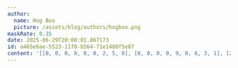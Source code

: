 ```yaml
---
author:
  name: Hog Boo
  picture: /assets/blog/authors/hogboo.png
maskRate: 0.35
date: 2025-06-29T20:00:01.867173
id: a465e6ae-5523-11f0-b564-71e1480f5e87
content: '[[0, 0, 0, 0, 0, 0, 2, 5, 0], [8, 0, 0, 0, 9, 0, 6, 3, 1], [2, 6, 5, 8, 0, 1, 0, 7, 9], [4, 2, 0, 0, 6, 8, 5, 0, 7], [7, 9, 8, 0, 1, 2, 3, 6, 4], [0, 5, 1, 3, 4, 7, 8, 9, 0], [0, 8, 7, 4, 0, 3, 1, 2, 6], [5, 1, 0, 7, 8, 6, 9, 0, 0], [3, 4, 0, 0, 2, 0, 7, 8, 0]]'
---
```


